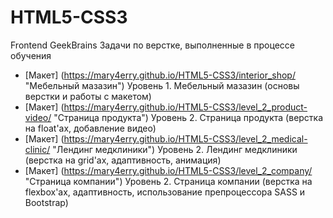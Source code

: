 # HTML5-CSS3
Frontend GeekBrains
Задачи по верстке, выполненные в процессе обучения

* [Макет] (https://mary4erry.github.io/HTML5-CSS3/interior_shop/ "Мебельный мазазин") Уровень 1. Мебельный мазазин (основы верстки и работы с макетом)
* [Макет] (https://mary4erry.github.io/HTML5-CSS3/level_2_product-video/ "Страница продукта") Уровень 2. Страница продукта (верстка на float'ах, добавление видео)
* [Макет] (https://mary4erry.github.io/HTML5-CSS3/level_2_medical-clinic/ "Лендинг медклиники") Уровень 2. Лендинг медклиники (верстка на grid'ах, адаптивность, анимация)
* [Макет] (https://mary4erry.github.io/HTML5-CSS3/level_2_company/ "Страница компании")  Уровень 2. Страница компании (верстка на flexbox'ах, адаптивность, использование препроцессора SASS и Bootstrap)
